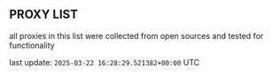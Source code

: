## PROXY LIST

all proxies in this list were collected from open sources and tested for functionality

last update: `2025-03-22 16:28:29.521382+00:00` UTC